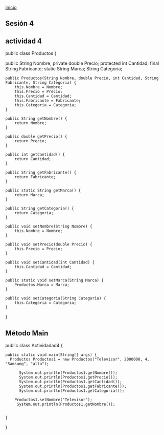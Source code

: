 <!-- No borrar o modificar -->
[Inicio](./index.md)

## Sesión 4


<!-- Su documentación aquí -->
## actividad 4
public class Productos {
    
  public String Nombre;
  private double Precio;
  protected int Cantidad;
  final String Fabricante;
  static String Marca;
  String Categoria;

    public Productos(String Nombre, double Precio, int Cantidad, String Fabricante, String Categoria) {
        this.Nombre = Nombre;
        this.Precio = Precio;
        this.Cantidad = Cantidad;
        this.Fabricante = Fabricante;
        this.Categoria = Categoria;
    }

    public String getNombre() {
        return Nombre;
    }

    public double getPrecio() {
        return Precio;
    }

    public int getCantidad() {
        return Cantidad;
    }

    public String getFabricante() {
        return Fabricante;
    }

    public static String getMarca() {
        return Marca;
    }

    public String getCategoria() {
        return Categoria;
    }

    public void setNombre(String Nombre) {
        this.Nombre = Nombre;
    }

    public void setPrecio(double Precio) {
        this.Precio = Precio;
    }

    public void setCantidad(int Cantidad) {
        this.Cantidad = Cantidad;
    }

    public static void setMarca(String Marca) {
        Productos.Marca = Marca;
    }

    public void setCategoria(String Categoria) {
        this.Categoria = Categoria;
    }
 
       
}




## Método Main 
public class Actividadad4 {

    public static void main(String[] args) {
      Productos Productos1 = new Productos("Televisor", 2000000, 4, "Samsung", "alta");

          System.out.println(Productos1.getNombre());   
          System.out.println(Productos1.getPrecio());       
          System.out.println(Productos1.getCantidad());
          System.out.println(Productos1.getFabricante());
          System.out.println(Productos1.getCategoria());
        
        Productos1.setNombre("Televisor");
         System.out.println(Productos1.getNombre());
 
        
    }
}





